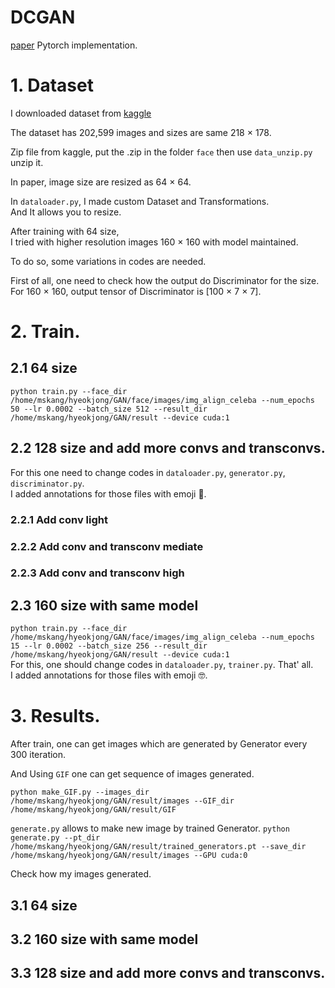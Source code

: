 # DCGAN  
[paper](https://arxiv.org/pdf/1511.06434.pdf)
Pytorch implementation.

# 1. Dataset  
I downloaded dataset from [kaggle](https://www.kaggle.com/datasets/jessicali9530/celeba-dataset)  

The dataset has 202,599 images and sizes are same 218 × 178.

Zip file from kaggle, put the .zip in the folder `face` then use `data_unzip.py` unzip it.  

In paper, image size are resized as 64 × 64.

In `dataloader.py`, I made custom Dataset and Transformations.  
And It allows you to resize.  

After training with 64 size,  
I tried with higher resolution images 160 × 160 with model maintained.  

To do so, some variations in codes are needed.  

First of all, one need to check how the output do Discriminator for the size.  
For 160 × 160, output tensor of Discriminator is [100 × 7 × 7].  

# 2. Train.  
## 2.1 64 size
`python train.py --face_dir /home/mskang/hyeokjong/GAN/face/images/img_align_celeba --num_epochs 50 --lr 0.0002 --batch_size 512 --result_dir /home/mskang/hyeokjong/GAN/result --device cuda:1`

## 2.2 128 size and add more convs and transconvs.  
For this one need to change codes in `dataloader.py`, `generator.py`, `discriminator.py`.  
I added annotations for those files with emoji 🦢. 

### 2.2.1  Add conv light  

### 2.2.2 Add conv and transconv mediate

### 2.2.3 Add conv and transconv high


## 2.3 160 size with same model  
`python train.py --face_dir /home/mskang/hyeokjong/GAN/face/images/img_align_celeba --num_epochs 15 --lr 0.0002 --batch_size 256 --result_dir /home/mskang/hyeokjong/GAN/result --device cuda:1`  
For this, one should change codes in `dataloader.py`, `trainer.py`.  That' all.  
I added annotations for those files with emoji 🤓.



# 3. Results.  

After train, one can get images which are generated by Generator every 300 iteration.  

And Using `GIF` one can get sequence of images generated. 

`python make_GIF.py --images_dir /home/mskang/hyeokjong/GAN/result/images --GIF_dir /home/mskang/hyeokjong/GAN/result/GIF`

`generate.py` allows to make new image by trained Generator.
`python generate.py --pt_dir /home/mskang/hyeokjong/GAN/result/trained_generators.pt --save_dir /home/mskang/hyeokjong/GAN/result/images --GPU cuda:0`  

Check how my images generated.  

## 3.1 64 size  

## 3.2 160 size with same model  

## 3.3 128 size and add more convs and transconvs.  

